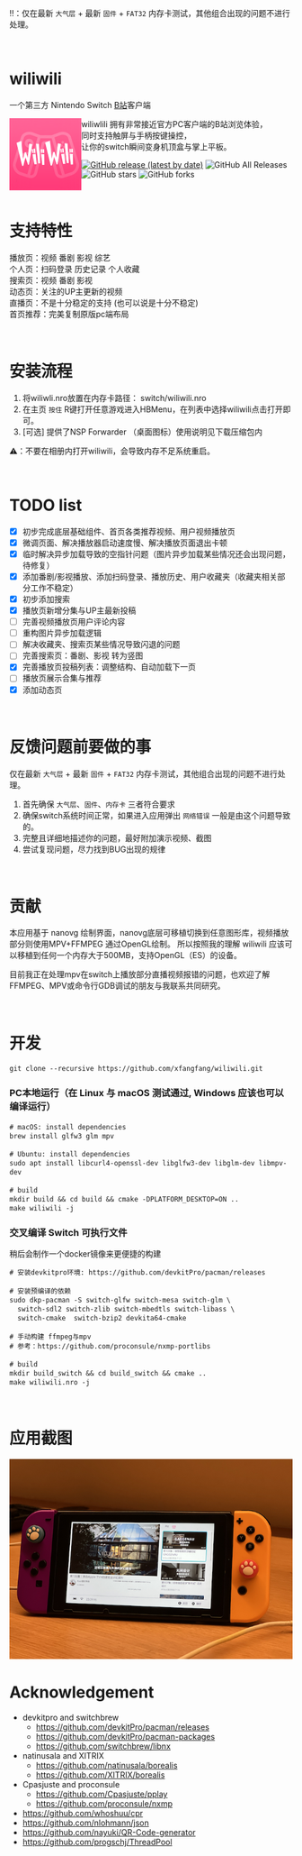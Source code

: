 ‼️：仅在最新 `大气层` + 最新 `固件` + `FAT32` 内存卡测试，其他组合出现的问题不进行处理。

<br>

# wiliwili

一个第三方 Nintendo Switch [B站](https://www.bilibili.com)客户端

<img src="resources/icon/bilibili.png" alt="icon" height="128" width="128" align="left">

wiliwlili 拥有非常接近官方PC客户端的B站浏览体验，  
同时支持触屏与手柄按键操控，  
让你的switch瞬间变身机顶盒与掌上平板。
<br>

[![GitHub release (latest by date)](https://img.shields.io/github/v/release/xfangfang/wiliwili)](https://github.com/xfangfang/wiliwili/releases) ![GitHub All Releases](https://img.shields.io/github/downloads/xfangfang/wiliwili/total) ![GitHub stars](https://img.shields.io/github/stars/xfangfang/wiliwili?style=flat) ![GitHub forks](https://img.shields.io/github/forks/xfangfang/wiliwili)

<br>

# 支持特性

播放页：视频 番剧 影视 综艺  
个人页：扫码登录 历史记录 个人收藏  
搜索页：视频 番剧 影视  
动态页：关注的UP主更新的视频  
直播页：不是十分稳定的支持 (也可以说是十分不稳定)  
首页推荐：完美复制原版pc端布局  

<br>

# 安装流程

1. 将wiliwli.nro放置在内存卡路径： switch/wiliwili.nro 
2. 在主页 `按住` R键打开任意游戏进入HBMenu，在列表中选择wiliwili点击打开即可。
3. [可选] 提供了NSP Forwarder （桌面图标）使用说明见下载压缩包内

⚠️：不要在相册内打开wiliwili，会导致内存不足系统重启。

<br>

# TODO list

- [x] 初步完成底层基础组件、首页各类推荐视频、用户视频播放页
- [x] 微调页面、解决播放器启动速度慢、解决播放页面退出卡顿
- [x] 临时解决异步加载导致的空指针问题（图片异步加载某些情况还会出现问题，待修复）
- [x] 添加番剧/影视播放、添加扫码登录、播放历史、用户收藏夹（收藏夹相关部分工作不稳定）
- [x] 初步添加搜索
- [x] 播放页新增分集与UP主最新投稿
- [ ] 完善视频播放页用户评论内容
- [ ] 重构图片异步加载逻辑
- [ ] 解决收藏夹、搜索页某些情况导致闪退的问题
- [ ] 完善搜索页：番剧、影视 转为竖图
- [x] 完善播放页投稿列表：调整结构、自动加载下一页
- [ ] 播放页展示合集与推荐
- [x] 添加动态页

<br>

# 反馈问题前要做的事

仅在最新 `大气层` + 最新 `固件` + `FAT32` 内存卡测试，其他组合出现的问题不进行处理。

1. 首先确保 `大气层`、`固件`、`内存卡` 三者符合要求
2. 确保switch系统时间正常，如果进入应用弹出 `网络错误` 一般是由这个问题导致的。
3. 完整且详细地描述你的问题，最好附加演示视频、截图
4. 尝试复现问题，尽力找到BUG出现的规律

<br>

# 贡献

本应用基于 nanovg 绘制界面，nanovg底层可移植切换到任意图形库，视频播放部分则使用MPV+FFMPEG 通过OpenGL绘制。
所以按照我的理解 wiliwili 应该可以移植到任何一个内存大于500MB，支持OpenGL（ES）的设备。

目前我正在处理mpv在switch上播放部分直播视频报错的问题，也欢迎了解 FFMPEG、MPV或命令行GDB调试的朋友与我联系共同研究。

<br>

# 开发

```shell
git clone --recursive https://github.com/xfangfang/wiliwili.git
```

### PC本地运行（在 Linux 与 macOS 测试通过, Windows 应该也可以编译运行）

```shell
# macOS: install dependencies
brew install glfw3 glm mpv

# Ubuntu: install dependencies
sudo apt install libcurl4-openssl-dev libglfw3-dev libglm-dev libmpv-dev

# build
mkdir build && cd build && cmake -DPLATFORM_DESKTOP=ON ..
make wiliwili -j
```

### 交叉编译 Switch 可执行文件

稍后会制作一个docker镜像来更便捷的构建

```shell
# 安装devkitpro环境: https://github.com/devkitPro/pacman/releases

# 安装预编译的依赖
sudo dkp-pacman -S switch-glfw switch-mesa switch-glm \
  switch-sdl2 switch-zlib switch-mbedtls switch-libass \
  switch-cmake  switch-bzip2 devkita64-cmake

# 手动构建 ffmpeg与mpv
# 参考：https://github.com/proconsule/nxmp-portlibs

# build
mkdir build_switch && cd build_switch && cmake ..
make wiliwili.nro -j
```

<br>

# 应用截图

<p align="center">
<img src="docs/images/screenshot.png" alt="screenshot">
</p>

# Acknowledgement

- devkitpro and switchbrew
  - https://github.com/devkitPro/pacman/releases
  - https://github.com/devkitPro/pacman-packages
  - https://github.com/switchbrew/libnx
- natinusala and XITRIX
  - https://github.com/natinusala/borealis
  - https://github.com/XITRIX/borealis
- Cpasjuste and proconsule
  - https://github.com/Cpasjuste/pplay
  - https://github.com/proconsule/nxmp
- https://github.com/whoshuu/cpr
- https://github.com/nlohmann/json
- https://github.com/nayuki/QR-Code-generator
- https://github.com/progschj/ThreadPool
